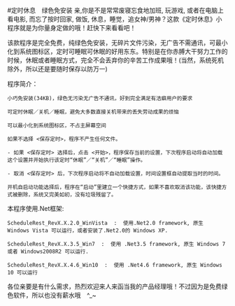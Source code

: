 #定时休息　绿色免安装
亲,你是不是常常废寝忘食地加班, 玩游戏, 或者在电脑上看电影, 而忘了按时回家, 做饭, 休息，睡觉，追女神/男神？这款《定时休息》小程序就是为你量身定做的哦！赶快下来看看吧！

该款程序是完全免费，纯绿色免安装，无碎片文件污染，无广告不需通讯，可最小化到系统图标区，定时可睡眠可休眠的好用东东。特别是在你赤膊大干努力工作的时候，休眠或者睡眠方式，完全不会丢弃你的辛苦工作成果哦！(当然，系统死机除外，所以还是要随时保存以防万一)

程序简介：
	
	小巧免安装(34KB)，绿色无污染无广告不通讯，好到完全满足有洁癖用户的要求
	
	可定时休眠／关机／睡眠，避免大多数直接关机带来的丢失劳动成果的烦恼
	
	可以最小化到系统图标区，不占主屏幕空间
	
	如果不选择 <保存定时>，程序不产生任何文件。
	
	- 如果 <保存定时> 选择后，点击 <开始>，程序保存当前的设置，下次程序启动将自动加载这个设置并开始执行该定时“休眠”／“关机”／“睡眠”操作。
	
	- 取消 <保存定时> 后，下次程序启动将不自动加载设置，时间设置框自动提取当时的时间。
	
	开机自启动功能选择后，程序在“启动”里建立一个快捷方式，如果不喜欢取消该功能，该快捷方式被删除，系统又完美如初，没有垃圾残留了。
	
本程序使用.Net框架:

	ScheduleRest_RevX.X.2.0_WinVista  :  使用.Net2.0 framework, 原生 Windows Vista 可以运行，或者安装了.Net2.0的 Windows XP.

	ScheduleRest_RevX.X.3.5_Win7  :  使用 .Net3.5 framework, 原生 Windows 7 或者 Windows2008R2 可以运行.

	ScheduleRest_RevX.X.4.6_Win10  :  使用 .Net4.6 framework, 原生 Windows 10 可以运行
	
各位亲要是有什么需求，热烈欢迎来人来函当我的产品经理哦！不过因为是免费绿色软件，所以也没有薪水哦　^_~
